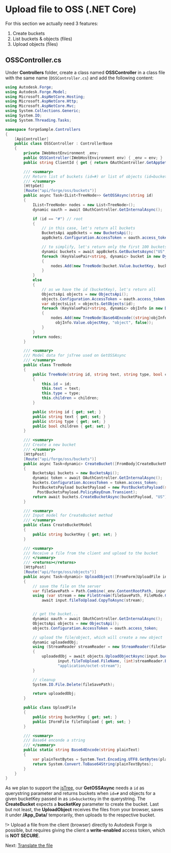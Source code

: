# Upload file to OSS (.NET Core)

For this section we actually need 3 features:

1. Create buckets
2. List buckets & objects (files)
3. Upload objects (files)

## OSSController.cs

Under **Controllers** folder, create a class named **OSSController** in a class file with the same name (`OSSController.cs`) and add the following content:

```csharp
using Autodesk.Forge;
using Autodesk.Forge.Model;
using Microsoft.AspNetCore.Hosting;
using Microsoft.AspNetCore.Http;
using Microsoft.AspNetCore.Mvc;
using System.Collections.Generic;
using System.IO;
using System.Threading.Tasks;

namespace forgeSample.Controllers
{
    [ApiController]
    public class OSSController : ControllerBase
    {
        private IWebHostEnvironment _env;
        public OSSController(IWebHostEnvironment env) { _env = env; }
        public string ClientId { get { return OAuthController.GetAppSetting("FORGE_CLIENT_ID").ToLower(); } }

        /// <summary>
        /// Return list of buckets (id=#) or list of objects (id=bucketKey)
        /// </summary>
        [HttpGet]
        [Route("api/forge/oss/buckets")]
        public async Task<IList<TreeNode>> GetOSSAsync(string id)
        {
            IList<TreeNode> nodes = new List<TreeNode>();
            dynamic oauth = await OAuthController.GetInternalAsync();

            if (id == "#") // root
            {
                // in this case, let's return all buckets
                BucketsApi appBckets = new BucketsApi();
                appBckets.Configuration.AccessToken = oauth.access_token;

                // to simplify, let's return only the first 100 buckets
                dynamic buckets = await appBckets.GetBucketsAsync("US", 100);
                foreach (KeyValuePair<string, dynamic> bucket in new DynamicDictionaryItems(buckets.items))
                {
                    nodes.Add(new TreeNode(bucket.Value.bucketKey, bucket.Value.bucketKey.Replace(ClientId + "-", string.Empty), "bucket", true));
                }
            }
            else
            {
                // as we have the id (bucketKey), let's return all 
                ObjectsApi objects = new ObjectsApi();
                objects.Configuration.AccessToken = oauth.access_token;
                var objectsList = objects.GetObjects(id);
                foreach (KeyValuePair<string, dynamic> objInfo in new DynamicDictionaryItems(objectsList.items))
                {
                    nodes.Add(new TreeNode(Base64Encode((string)objInfo.Value.objectId),
                      objInfo.Value.objectKey, "object", false));
                }
            }
            return nodes;
        }

        /// <summary>
        /// Model data for jsTree used on GetOSSAsync
        /// </summary>
        public class TreeNode
        {
            public TreeNode(string id, string text, string type, bool children)
            {
                this.id = id;
                this.text = text;
                this.type = type;
                this.children = children;
            }

            public string id { get; set; }
            public string text { get; set; }
            public string type { get; set; }
            public bool children { get; set; }
        }

        /// <summary>
        /// Create a new bucket 
        /// </summary>
        [HttpPost]
        [Route("api/forge/oss/buckets")]
        public async Task<dynamic> CreateBucket([FromBody]CreateBucketModel bucket)
        {
            BucketsApi buckets = new BucketsApi();
            dynamic token = await OAuthController.GetInternalAsync();
            buckets.Configuration.AccessToken = token.access_token;
            PostBucketsPayload bucketPayload = new PostBucketsPayload(string.Format("{0}-{1}", ClientId, bucket.bucketKey.ToLower()), null,
              PostBucketsPayload.PolicyKeyEnum.Transient);
            return await buckets.CreateBucketAsync(bucketPayload, "US");
        }

        /// <summary>
        /// Input model for CreateBucket method
        /// </summary>
        public class CreateBucketModel
        {
            public string bucketKey { get; set; }
        }

        /// <summary>
        /// Receive a file from the client and upload to the bucket
        /// </summary>
        /// <returns></returns>
        [HttpPost]
        [Route("api/forge/oss/objects")]
        public async Task<dynamic> UploadObject([FromForm]UploadFile input)
        {
            // save the file on the server
            var fileSavePath = Path.Combine(_env.ContentRootPath, input.fileToUpload.FileName);
            using (var stream = new FileStream(fileSavePath, FileMode.Create))
                await input.fileToUpload.CopyToAsync(stream);


            // get the bucket...
            dynamic oauth = await OAuthController.GetInternalAsync();
            ObjectsApi objects = new ObjectsApi();
            objects.Configuration.AccessToken = oauth.access_token;

            // upload the file/object, which will create a new object
            dynamic uploadedObj;
            using (StreamReader streamReader = new StreamReader(fileSavePath))
            {
                uploadedObj = await objects.UploadObjectAsync(input.bucketKey,
                       input.fileToUpload.FileName, (int)streamReader.BaseStream.Length, streamReader.BaseStream,
                       "application/octet-stream");
            }

            // cleanup
            System.IO.File.Delete(fileSavePath);

            return uploadedObj;
        }

        public class UploadFile
        {
            public string bucketKey { get; set; }
            public IFormFile fileToUpload { get; set; }
        }

        /// <summary>
        /// Base64 enconde a string
        /// </summary>
        public static string Base64Encode(string plainText)
        {
            var plainTextBytes = System.Text.Encoding.UTF8.GetBytes(plainText);
            return System.Convert.ToBase64String(plainTextBytes);
        }
    }
}
```

As we plan to support the [jsTree](https://www.jstree.com/), our **GetOSSAsync** needs a `id` as querystring parameter and returns buckets when `id=#` and objects for a given bucketKey passed in as `id=bucketKey` in the querystring. The **CreateBucket** expects a **bucketKey** parameter to create the bucket. Last but not least, the **UploadObject** receives the files from your browser, saves it under **/App_Data/** temporarily, then uploads to the respective bucket.

!> Upload a file from the client (browser) directly to Autodesk Forge is possible, but requires giving the client a **write-enabled** access token, which is **NOT SECURE**.

Next: [Translate the file](modelderivative/translate/)
